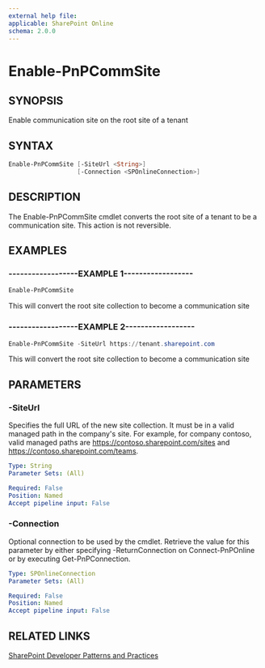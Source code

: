 ```yaml
---
external help file:
applicable: SharePoint Online
schema: 2.0.0
---
```

# Enable-PnPCommSite

## SYNOPSIS
Enable communication site on the root site of a tenant

## SYNTAX 

```powershell
Enable-PnPCommSite [-SiteUrl <String>]
                   [-Connection <SPOnlineConnection>]
```

## DESCRIPTION
The Enable-PnPCommSite cmdlet converts the root site of a tenant to be a communication site. This action is not reversible.

## EXAMPLES

### ------------------EXAMPLE 1------------------
```powershell
Enable-PnPCommSite
```

This will convert the root site collection to become a communication site

### ------------------EXAMPLE 2------------------
```powershell
Enable-PnPCommSite -SiteUrl https://tenant.sharepoint.com
```

This will convert the root site collection to become a communication site

## PARAMETERS

### -SiteUrl
Specifies the full URL of the new site collection. It must be in a valid managed path in the company's site. For example, for company contoso, valid managed paths are https://contoso.sharepoint.com/sites and https://contoso.sharepoint.com/teams.

```yaml
Type: String
Parameter Sets: (All)

Required: False
Position: Named
Accept pipeline input: False
```

### -Connection
Optional connection to be used by the cmdlet. Retrieve the value for this parameter by either specifying -ReturnConnection on Connect-PnPOnline or by executing Get-PnPConnection.

```yaml
Type: SPOnlineConnection
Parameter Sets: (All)

Required: False
Position: Named
Accept pipeline input: False
```

## RELATED LINKS

[SharePoint Developer Patterns and Practices](https://aka.ms/sppnp)